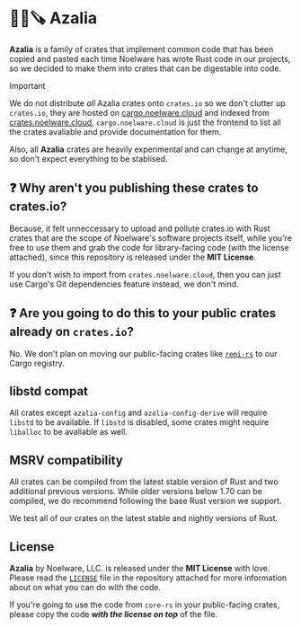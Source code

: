 # 🐻‍❄️🪚 Azalia
**Azalia** is a family of crates that implement common code that has been copied and pasted each time Noelware has wrote Rust code in our projects, so we decided to make them into crates that can be digestable into code.

> [!IMPORTANT]
> We do not distribute *all* Azalia crates onto `crates.io` so we don't clutter up `crates.io`, they are hosted on [cargo.noelware.cloud](https://cargo.noelware.cloud) and indexed from [crates.noelware.cloud](https://crates.noelware.cloud), `cargo.noelware.cloud` is just the frontend to list all the crates avaliable and provide documentation for them.
>
> Also, all **Azalia** crates are heavily experimental and can change at anytime, so don't expect everything to be stablised.

## :question: Why aren't you publishing these crates to crates.io?
Because, it felt unneccessary to upload and pollute crates.io with Rust crates that are the scope of Noelware's software projects itself, while you're free to use them and grab the code for library-facing code (with the license attached), since this repository is released under the **MIT License**.

If you don't wish to import from `crates.noelware.cloud`, then you can just use Cargo's Git dependencies feature instead, we don't mind.

## :question: Are you going to do this to your public crates already on `crates.io`?
No. We don't plan on moving our public-facing crates like [`remi-rs`](https://github.com/Noelware/remi-rs) to our Cargo registry.

## libstd compat
All crates except `azalia-config` and `azalia-config-derive` will require `libstd` to be available. If `libstd` is disabled, some crates might require `liballoc` to be avaliable as well.

## MSRV compatibility
All crates can be compiled from the latest stable version of Rust and two additional previous versions. While older versions below 1.70 can be compiled, we do recommend following the base Rust version we support.

We test all of our crates on the latest stable and nightly versions of Rust.

## License
**Azalia** by Noelware, LLC. is released under the **MIT License** with love. Please read the [`LICENSE`](./LICENSE) file in the repository attached for more information about on what you can do with the code.

If you're going to use the code from `core-rs` in your public-facing crates, please copy the code ***with the license on top*** of the file.
